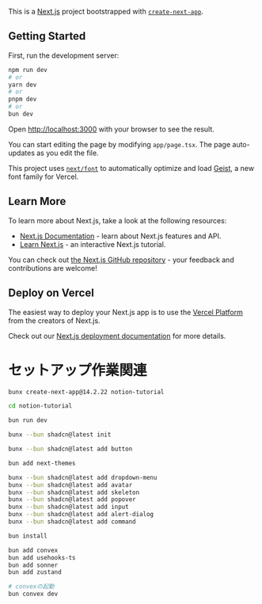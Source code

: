 This is a [Next.js](https://nextjs.org) project bootstrapped with [`create-next-app`](https://nextjs.org/docs/app/api-reference/cli/create-next-app).

## Getting Started

First, run the development server:

```bash
npm run dev
# or
yarn dev
# or
pnpm dev
# or
bun dev
```

Open [http://localhost:3000](http://localhost:3000) with your browser to see the result.

You can start editing the page by modifying `app/page.tsx`. The page auto-updates as you edit the file.

This project uses [`next/font`](https://nextjs.org/docs/app/building-your-application/optimizing/fonts) to automatically optimize and load [Geist](https://vercel.com/font), a new font family for Vercel.

## Learn More

To learn more about Next.js, take a look at the following resources:

- [Next.js Documentation](https://nextjs.org/docs) - learn about Next.js features and API.
- [Learn Next.js](https://nextjs.org/learn) - an interactive Next.js tutorial.

You can check out [the Next.js GitHub repository](https://github.com/vercel/next.js) - your feedback and contributions are welcome!

## Deploy on Vercel

The easiest way to deploy your Next.js app is to use the [Vercel Platform](https://vercel.com/new?utm_medium=default-template&filter=next.js&utm_source=create-next-app&utm_campaign=create-next-app-readme) from the creators of Next.js.

Check out our [Next.js deployment documentation](https://nextjs.org/docs/app/building-your-application/deploying) for more details.

# セットアップ作業関連

```zsh
bunx create-next-app@14.2.22 notion-tutorial

cd notion-tutorial

bun run dev

bunx --bun shadcn@latest init

bunx --bun shadcn@latest add button

bun add next-themes

bunx --bun shadcn@latest add dropdown-menu
bunx --bun shadcn@latest add avatar
bunx --bun shadcn@latest add skeleton
bunx --bun shadcn@latest add popover
bunx --bun shadcn@latest add input
bunx --bun shadcn@latest add alert-dialog
bunx --bun shadcn@latest add command

bun install

bun add convex
bun add usehooks-ts
bun add sonner
bun add zustand

# convexの起動
bun convex dev
```
